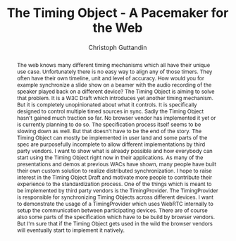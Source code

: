 --- 
  title: "The Timing Object - A Pacemaker for the Web" 
  abstract: "The web knows many different timing mechanisms which all have their unique use case. Unfortunately there is no easy way to align any of those timers. They often have their own timeline, unit and level of accuracy. How would you for example synchronize a slide show on a beamer with the audio recording of the speaker played back on a different device? The Timing Object is aiming to solve that problem. It is a W3C Draft which introduces yet another timing mechanism. But it is completely unopinionated about what it controls. It is specifically designed to control multiple timed sources in sync. Sadly the Timing Object hasn't gained much traction so far. No browser vendor has implemented it yet or is currently planning to do so. The specification process itself seems to be slowing down as well. But that doesn't have to be the end of the story. The Timing Object can mostly be implemented in user land and some parts of the spec are purposefully incomplete to allow different implementations by third party vendors. I want to show what is already possible and how everybody can start using the Timing Object right now in their applications. As many of the presentations and demos at previous WACs have shown, many people have built their own custom solution to realize distributed synchronization. I hope to raise interest in the Timing Object Draft and motivate more people to contribute their experience to the standardization process. One of the things which is meant to be implemented by third party vendors is the TimingProvider. The TimingProvider is responsible for synchronizing Timing Objects across different devices. I want to demonstrate the usage of a TimingProvider which uses WebRTC internally to setup the communication between participating devices. There are of course also some parts of the specification which have to be build by browser vendors. But I'm sure that if the Timing Object gets used in the wild the browser vendors will eventually start to implement it natively." 
  address: "Berlin" 
  author: "Christoph Guttandin" 
  booktitle: "Proceedings of the International Web Audio Conference" 
  editor: "Jan Monschke, Christoph Guttandin, Norbert Schnell, Thomas Jenkinson, Jack Schaedler" 
  month: "Proceedings of the International Web Audio Conference"
  pages: "" 
  publisher: "TU Berlin" 
  series: "WAC '18"
  type: "Video"  
  year: "2018" 
  id: "2018_vid13" 
  tags: year2018
  media: https://www.youtube.com/watch?v=0xqVzTIVEB4 
  pdflink: /_data/papers/pdf/2018/2018_vid13.pdf
  ISSN: 2663-5844
---